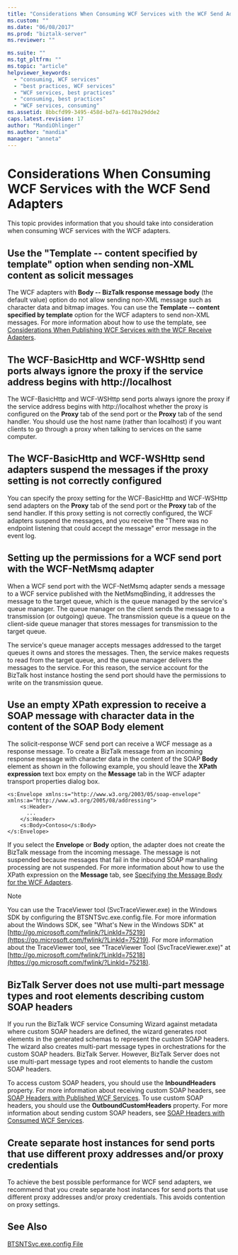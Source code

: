 ```yaml
---
title: "Considerations When Consuming WCF Services with the WCF Send Adapters | Microsoft Docs"
ms.custom: ""
ms.date: "06/08/2017"
ms.prod: "biztalk-server"
ms.reviewer: ""

ms.suite: ""
ms.tgt_pltfrm: ""
ms.topic: "article"
helpviewer_keywords:
  - "consuming, WCF services"
  - "best practices, WCF services"
  - "WCF services, best practices"
  - "consuming, best practices"
  - "WCF services, consuming"
ms.assetid: 8bbcfd99-3495-458d-bd7a-6d170a29dde2
caps.latest.revision: 17
author: "MandiOhlinger"
ms.author: "mandia"
manager: "anneta"
---
```

# Considerations When Consuming WCF Services with the WCF Send Adapters
This topic provides information that you should take into consideration when consuming WCF services with the WCF adapters.

## Use the "Template -- content specified by template" option when sending non-XML content as solicit messages
 The WCF adapters with **Body -- BizTalk response message body** (the default value) option do not allow sending non-XML message such as character data and bitmap images. You can use the **Template -- content specified by template** option for the WCF adapters to send non-XML messages. For more information about how to use the template, see [Considerations When Publishing WCF Services with the WCF Receive Adapters](../core/considerations-when-publishing-wcf-services-with-the-wcf-receive-adapters.md).

## The WCF-BasicHttp and WCF-WSHttp send ports always ignore the proxy if the service address begins with http://localhost
 The WCF-BasicHttp and WCF-WSHttp send ports always ignore the proxy if the service address begins with http://localhost whether the proxy is configured on the **Proxy** tab of the send port or the **Proxy** tab of the send handler. You should use the host name (rather than localhost) if you want clients to go through a proxy when talking to services on the same computer.

## The WCF-BasicHttp and WCF-WSHttp send adapters suspend the messages if the proxy setting is not correctly configured
 You can specify the proxy setting for the WCF-BasicHttp and WCF-WSHttp send adapters on the **Proxy** tab of the send port or the **Proxy** tab of the send handler. If this proxy setting is not correctly configured, the WCF adapters suspend the messages, and you receive the "There was no endpoint listening that could accept the message" error message in the event log.

## Setting up the permissions for a WCF send port with the WCF-NetMsmq adapter
 When a WCF send port with the WCF-NetMsmq adapter sends a message to a WCF service published with the NetMsmqBinding, it addresses the message to the target queue, which is the queue managed by the service's queue manager. The queue manager on the client sends the message to a transmission (or outgoing) queue. The transmission queue is a queue on the client-side queue manager that stores messages for transmission to the target queue.

 The service's queue manager accepts messages addressed to the target queues it owns and stores the messages. Then, the service makes requests to read from the target queue, and the queue manager delivers the messages to the service. For this reason, the service account for the BizTalk host instance hosting the send port should have the permissions to write on the transmission queue.

## Use an empty XPath expression to receive a SOAP message with character data in the content of the SOAP Body element
 The solicit-response WCF send port can receive a WCF message as a response message. To create a BizTalk message from an incoming response message with character data in the content of the SOAP **Body** element as shown in the following example, you should leave the **XPath expression** text box empty on the **Message** tab in the WCF adapter transport properties dialog box.

```
<s:Envelope xmlns:s="http://www.w3.org/2003/05/soap-envelope" xmlns:a="http://www.w3.org/2005/08/addressing">
    <s:Header>
      ...
    </s:Header>
    <s:Body>Contoso</s:Body>
</s:Envelope>
```

 If you select the **Envelope** or **Body** option, the adapter does not create the BizTalk message from the incoming message. The message is not suspended because messages that fail in the inbound SOAP marshaling processing are not suspended. For more information about how to use the XPath expression on the **Message** tab, see [Specifying the Message Body for the WCF Adapters](../core/specifying-the-message-body-for-the-wcf-adapters.md).

> [!NOTE]
>  You can use the TraceViewer tool (SvcTraceViewer.exe) in the Windows SDK by configuring the BTSNTSvc.exe.config.file. For more information about the Windows SDK, see "What's New in the Windows SDK" at [http://go.microsoft.com/fwlink/?LinkId=75219](https://go.microsoft.com/fwlink/?LinkId=75219). For more information about the TraceViewer tool, see "TraceViewer Tool (SvcTraceViewer.exe)" at [http://go.microsoft.com/fwlink/?LinkId=75218](https://go.microsoft.com/fwlink/?LinkId=75218).

## BizTalk Server does not use multi-part message types and root elements describing custom SOAP headers
 If you run the BizTalk WCF service Consuming Wizard against metadata where custom SOAP headers are defined, the wizard generates root elements in the generated schemas to represent the custom SOAP headers. The wizard also creates multi-part message types in orchestrations for the custom SOAP headers. BizTalk Server. However, BizTalk Server does not use multi-part message types and root elements to handle the custom SOAP headers.

 To access custom SOAP headers, you should use the **InboundHeaders** property. For more information about receiving custom SOAP headers, see [SOAP Headers with Published WCF Services](../core/soap-headers-with-published-wcf-services.md). To use custom SOAP headers, you should use the **OutboundCustomHeaders** property. For more information about sending custom SOAP headers, see [SOAP Headers with Consumed WCF Services](../core/soap-headers-with-consumed-wcf-services.md).

## Create separate host instances for send ports that use different proxy addresses and/or proxy credentials
 To achieve the best possible performance for WCF send adapters, we recommend that you create separate host instances for send ports that use different proxy addresses and/or proxy credentials. This avoids contention on proxy settings.

## See Also
 [BTSNTSvc.exe.config File](../core/btsntsvc-exe-config-file.md)